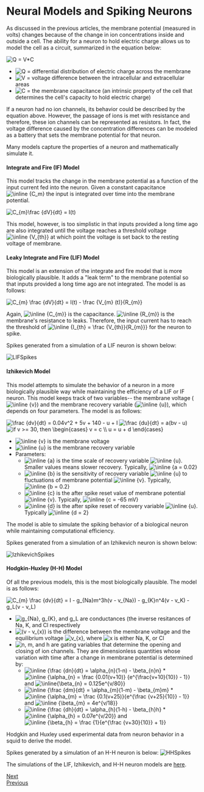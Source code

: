 # Neural Models and Spiking Neurons

As discussed in the previous articles, the membrane potential (measured in volts) changes because of the change in ion concentrations inside and outside a cell. The ability for a neuron to hold electric charge allows us to model the cell as a circuit, summarized in the equation below:

<img src="https://tex.s2cms.ru/svg/Q%20%3D%20V*C" alt="Q = V*C" />

* <img src="https://tex.s2cms.ru/svg/Q%20%3D%20" alt="Q = " /> differential distribution of electric charge across the membrane 
* <img src="https://tex.s2cms.ru/svg/V%20%3D%20" alt="V = " /> voltage difference between the intracellular and extracellular areas
* <img src="https://tex.s2cms.ru/svg/C%20%3D%20" alt="C = " /> the membrane capacitance (an intrinsic property of the cell that determines the cell's capacity to hold electric charge)

If a neuron had no ion channels, its behavior could be described by the equation above. However, the passage of ions is met with resistance and therefore, these ion channels can be represented as resistors. In fact, the voltage difference caused by the concentration differences can be modeled as a battery that sets the membrane potential for that neuron.

Many models capture the properties of a neuron and mathematically simulate it.

#### Integrate and Fire (IF) Model

This model tracks the change in the membrane potential as a function of the input current fed into the neuron. Given a constant capacitance <img src="https://tex.s2cms.ru/svg/%5Cinline%20%7BC_m%7D" alt="\inline {C_m}" /> the input is integrated over time into the membrane potential.

<img src="https://tex.s2cms.ru/svg/C_%7Bm%7D%5Cfrac%20%7BdV%7D%7Bdt%7D%20%3D%20I(t)" alt="C_{m}\frac {dV}{dt} = I(t)" />

This model, however, is too simplistic in that inputs provided a long time ago are also integrated until the voltage reaches a threshold voltage <img src="https://tex.s2cms.ru/svg/%5Cinline%20%7BV_%7Bth%7D%7D" alt="\inline {V_{th}}" /> at which point the voltage is set back to the resting voltage of membrane.

#### Leaky Integrate and Fire (LIF) Model

This model is an extension of the integrate and fire model that is more biologically plausible. It adds a "leak term" to the membrane potential so that inputs provided a long time ago are not integrated. The model is as follows:

<img src="https://tex.s2cms.ru/svg/C_%7Bm%7D%20%5Cfrac%20%7BdV%7D%7Bdt%7D%20%3D%20I(t)%20-%20%5Cfrac%20%7BV_%7Bm%7D%20(t)%7D%7BR_%7Bm%7D%7D" alt="C_{m} \frac {dV}{dt} = I(t) - \frac {V_{m} (t)}{R_{m}}" />

Again, <img src="https://tex.s2cms.ru/svg/%5Cinline%20%7BC_%7Bm%7D%7D" alt="\inline {C_{m}}" /> is the capacitance. <img src="https://tex.s2cms.ru/svg/%5Cinline%20%7BR_%7Bm%7D%7D" alt="\inline {R_{m}}" /> is the membrane's resistance to leaks. Therefore, the input current has to reach the threshold of <img src="https://tex.s2cms.ru/svg/%5Cinline%20%7BI_%7Bth%7D%20%3D%20%5Cfrac%20%7BV_%7Bth%7D%7D%7BR_%7Bm%7D%7D%7D" alt="\inline {I_{th} = \frac {V_{th}}{R_{m}}}" /> for the neuron to spike.

Spikes generated from a simulation of a LIF neuron is shown below:

![LIFSpikes](https://user-images.githubusercontent.com/13342705/55572788-6a6c8e00-56d6-11e9-9668-21cb91cc4765.PNG)

#### Izhikevich Model

This model attempts to simulate the behavior of a neuron in a more biologically plausible way while maintaining the efficiency of a LIF or IF neuron. This model keeps track of two variables-- the membrane voltage (<img src="https://tex.s2cms.ru/svg/%5Cinline%20%7Bv%7D" alt="\inline {v}" />) and the membrane recovery variable (<img src="https://tex.s2cms.ru/svg/%5Cinline%20%7Bu%7D" alt="\inline {u}" />), which depends on four parameters. The model is as follows:

<img src="https://tex.s2cms.ru/svg/%5Cfrac%20%7Bdv%7D%7Bdt%7D%20%3D%200.04v%5E2%20%2B%205v%20%2B%20140%20-%20u%20%2B%20I" alt="\frac {dv}{dt} = 0.04v^2 + 5v + 140 - u + I" />

<img src="https://tex.s2cms.ru/svg/%5Cfrac%20%7Bdu%7D%7Bdt%7D%20%3D%20a(bv%20-%20u)" alt="\frac {du}{dt} = a(bv - u)" />

<img src="https://tex.s2cms.ru/svg/%20if%20v%20%3E%3D%2030%2C%20then%20%5Cbegin%7Bcases%7D%20v%20%3D%20c%20%5C%5C%20u%20%3D%20u%20%2B%20d%20%5Cend%7Bcases%7D" alt=" if v &gt;= 30, then \begin{cases} v = c \\ u = u + d \end{cases}" />

* <img src="https://tex.s2cms.ru/svg/%5Cinline%20%7Bv%7D" alt="\inline {v}" /> is the membrane voltage
* <img src="https://tex.s2cms.ru/svg/%5Cinline%20%7Bu%7D" alt="\inline {u}" /> is the membrane recovery variable
* Parameters: 
    * <img src="https://tex.s2cms.ru/svg/%5Cinline%20%7Ba%7D" alt="\inline {a}" /> is the time scale of recovery variable <img src="https://tex.s2cms.ru/svg/%5Cinline%20%7Bu%7D" alt="\inline {u}" />. Smaller values means slower recovery. Typically, <img src="https://tex.s2cms.ru/svg/%5Cinline%20%7Ba%20%3D%200.02%7D" alt="\inline {a = 0.02}" />
    * <img src="https://tex.s2cms.ru/svg/%5Cinline%20%7Bb%7D" alt="\inline {b}" /> is the sensitivity of recovery variable <img src="https://tex.s2cms.ru/svg/%5Cinline%20%7Bu%7D" alt="\inline {u}" /> to fluctuations of membrane potential <img src="https://tex.s2cms.ru/svg/%5Cinline%20%7Bv%7D" alt="\inline {v}" />. Typically, <img src="https://tex.s2cms.ru/svg/%5Cinline%20%7Bb%20%3D%200.2%7D" alt="\inline {b = 0.2}" />
    * <img src="https://tex.s2cms.ru/svg/%5Cinline%20%7Bc%7D" alt="\inline {c}" /> is the after spike reset value of membrane potential <img src="https://tex.s2cms.ru/svg/%5Cinline%20%7Bv%7D" alt="\inline {v}" />. Typically, <img src="https://tex.s2cms.ru/svg/%5Cinline%20%7Bc%20%3D%20-65%20mV%7D" alt="\inline {c = -65 mV}" />
    * <img src="https://tex.s2cms.ru/svg/%5Cinline%20%7Bd%7D" alt="\inline {d}" /> is the after spike reset of recovery variable <img src="https://tex.s2cms.ru/svg/%5Cinline%20%7Bu%7D" alt="\inline {u}" />. Typically <img src="https://tex.s2cms.ru/svg/%5Cinline%20%7Bd%20%3D%202%7D" alt="\inline {d = 2}" />

The model is able to simulate the spiking behavior of a biological neuron while maintaining computational efficiency.

Spikes generated from a simulation of an Izhikevich neuron is shown below:

![IzhikevichSpikes](https://user-images.githubusercontent.com/13342705/55573060-fed6f080-56d6-11e9-82ff-85f44acaaa90.PNG)

#### Hodgkin-Huxley (H-H) Model

Of all the previous models, this is the most biologically plausible. The model is as follows:

<img src="https://tex.s2cms.ru/svg/C_%7Bm%7D%20%5Cfrac%20%7Bdv%7D%7Bdt%7D%20%3D%20I%20-%20g_%7BNa%7Dm%5E3h(v%20-%20v_%7BNa%7D)%20-%20g_%7BK%7Dn%5E4(v%20-%20v_K)%20-%20g_L(v%20-%20v_L)" alt="C_{m} \frac {dv}{dt} = I - g_{Na}m^3h(v - v_{Na}) - g_{K}n^4(v - v_K) - g_L(v - v_L)" />

* <img src="https://tex.s2cms.ru/svg/g_%7BNa%7D%2C%20g_%7BK%7D%2C%20and%20%20g_L" alt="g_{Na}, g_{K}, and  g_L" /> are conductances (the inverse resitances of Na, K, and Cl respectively
* <img src="https://tex.s2cms.ru/svg/(v%20-%20v_%7Bx%7D)" alt="(v - v_{x})" /> is the difference between the membrane voltage and the equilibrium voltage <img src="https://tex.s2cms.ru/svg/v_%7Bx%7D" alt="v_{x}" />, where <img src="https://tex.s2cms.ru/svg/x" alt="x" /> is either Na, K, or Cl
* <img src="https://tex.s2cms.ru/svg/n%2C%20m%2C%20and%20h" alt="n, m, and h" /> are gating variables that determine the opening and closing of ion channels. They are dimensionless quantities whose variation with time after a change in membrane potential is determined by:
    * <img src="https://tex.s2cms.ru/svg/%5Cinline%20%7B%5Cfrac%20%7Bdn%7D%7Bdt%7D%20%3D%20%5Calpha_%7Bn%7D(1-n)%20-%20%5Cbeta_%7Bn%7Dn%7D" alt="\inline {\frac {dn}{dt} = \alpha_{n}(1-n) - \beta_{n}n}" /> 
        * <img src="https://tex.s2cms.ru/svg/%5Cinline%20%7B%5Calpha_%7Bn%7D%20%3D%20%5Cfrac%20%7B0.01(v%2B10)%7D%20%7Be%5E%7B%5Cfrac%7Bv%2B10%7D%7B10%7D%7D%20-%201%7D%7D" alt="\inline {\alpha_{n} = \frac {0.01(v+10)} {e^{\frac{v+10}{10}} - 1}}" /> and <img src="https://tex.s2cms.ru/svg/%5Cinline%7B%5Cbeta_%7Bn%7D%20%3D%200.125e%5E%7Bv%2F80%7D%7D" alt="\inline{\beta_{n} = 0.125e^{v/80}}" />
    * <img src="https://tex.s2cms.ru/svg/%5Cinline%20%7B%5Cfrac%20%7Bdm%7D%7Bdt%7D%20%3D%20%5Calpha_%7Bm%7D(1-m)%20-%20%5Cbeta_%7Bm%7Dm%7D" alt="\inline {\frac {dm}{dt} = \alpha_{m}(1-m) - \beta_{m}m}" />
        * <img src="https://tex.s2cms.ru/svg/%5Cinline%20%7B%5Calpha_%7Bm%7D%20%3D%20%5Cfrac%20%7B0.1(v%2B25)%7D%7Be%5E%7B%5Cfrac%20%7Bv%2B25%7D%7B10%7D%7D%20-%201%7D%7D" alt="\inline {\alpha_{m} = \frac {0.1(v+25)}{e^{\frac {v+25}{10}} - 1}}" /> and <img src="https://tex.s2cms.ru/svg/%5Cinline%20%7B%5Cbeta_%7Bm%7D%20%3D%204e%5E%7Bv%2F18%7D%7D" alt="\inline {\beta_{m} = 4e^{v/18}}" />
    * <img src="https://tex.s2cms.ru/svg/%5Cinline%20%7B%5Cfrac%20%7Bdh%7D%7Bdt%7D%20%3D%20%5Calpha_%7Bh%7D(1-h)%20-%20%5Cbeta_%7Bh%7Dh%7D" alt="\inline {\frac {dh}{dt} = \alpha_{h}(1-h) - \beta_{h}h}" />
        * <img src="https://tex.s2cms.ru/svg/%5Cinline%20%7B%5Calpha_%7Bh%7D%20%3D%200.07e%5E%7Bv%2F20%7D%7D" alt="\inline {\alpha_{h} = 0.07e^{v/20}}" /> and <img src="https://tex.s2cms.ru/svg/%5Cinline%20%7B%5Cbeta_%7Bh%7D%20%3D%20%5Cfrac%20%7B1%7D%7Be%5E%7B%5Cfrac%20%7Bv%2B30%7D%7B10%7D%7D%20%2B%201%7D%7D" alt="\inline {\beta_{h} = \frac {1}{e^{\frac {v+30}{10}} + 1}}" />

Hodgkin and Huxley used experimental data from neuron behavior in a squid to derive the model.

Spikes generated by a simulation of an H-H neuron is below:
![HHSpikes](https://user-images.githubusercontent.com/13342705/55631035-1b316680-5785-11e9-9afb-44675bf3dbb3.PNG)

The simulations of the LIF, Izhikevich, and H-H neuron models are [here](https://github.com/priyankadhulkhed/brain-inspired-computing/tree/master/Projects/Neuron%20Simulations).

[Next](encodeDecode.md)  
[Previous](neuralAnatomy.md)  
